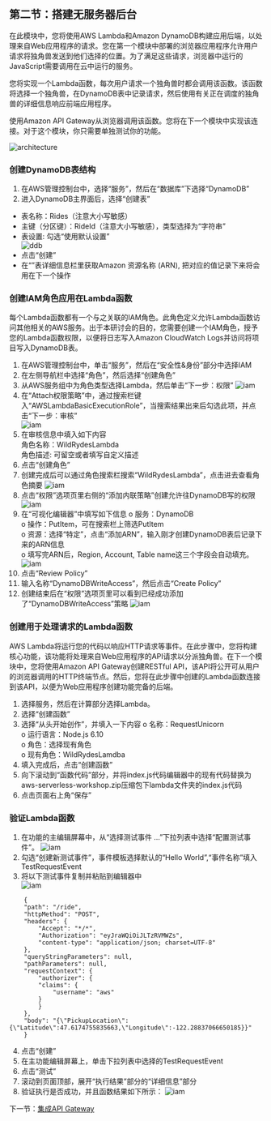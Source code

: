 ## 第二节：搭建无服务器后台
在此模块中，您将使用AWS Lambda和Amazon DynamoDB构建应用后端，以处理来自Web应用程序的请求。您在第一个模块中部署的浏览器应用程序允许用户请求将独角兽发送到他们选择的位置。为了满足这些请求，浏览器中运行的JavaScript需要调用在云中运行的服务。  
  
您将实现一个Lambda函数，每次用户请求一个独角兽时都会调用该函数。该函数将选择一个独角兽，在DynamoDB表中记录请求，然后使用有关正在调度的独角兽的详细信息响应前端应用程序。  
  
使用Amazon API Gateway从浏览器调用该函数。您将在下一个模块中实现该连接。对于这个模块，你只需要单独测试你的功能。  

![architecture](./img/PictureB1.png)

### 创建DynamoDB表结构
1. 在AWS管理控制台中，选择“服务”，然后在“数据库”下选择“DynamoDB”
2. 进入DynamoDB主界面后，选择“创建表”
* 表名称：Rides（注意大小写敏感）
* 主键（分区键）：RideId（注意大小写敏感），类型选择为“字符串”
* 表设置: 勾选“使用默认设置”  
![ddb](./img/PictureB2.png)  
* 点击“创建”
* 在“”表详细信息栏里获取Amazon 资源名称 (ARN), 把对应的值记录下来将会用在下一个操作

### 创建IAM角色应用在Lambda函数
每个Lambda函数都有一个与之关联的IAM角色。此角色定义允许Lambda函数访问其他相关的AWS服务。出于本研讨会的目的，您需要创建一个IAM角色，授予您的Lambda函数权限，以便将日志写入Amazon CloudWatch Logs并访问将项目写入DynamoDB表。  
1. 在AWS管理控制台中，单击“服务”，然后在“安全性&身份”部分中选择IAM
2. 在左侧导航栏中选择“角色”，然后选择“创建角色”
3. 从AWS服务组中为角色类型选择Lambda，然后单击“下一步：权限”
![iam](./img/PictureB3.png)
4. 在“Attach权限策略”中，通过搜索栏键入“AWSLambdaBasicExecutionRole”，当搜索结果出来后勾选此项，并点击“下一步：审核”  
![iam](./img/PictureB4.png)
5. 在审核信息中填入如下内容  
角色名称：WildRydesLambda  
角色描述: 可留空或者填写自定义描述  
6. 点击“创建角色”
7. 创建完成后可以通过角色搜索栏搜索“WildRydesLambda”，点击进去查看角色摘要
   ![iam](./img/PictureB5.png) 
8. 点击“权限”选项页里右侧的“添加内联策略”创建允许往DynamoDB写的权限
   ![iam](./img/PictureB6.png) 
9. 在“可视化编辑器”中填写如下信息
o	服务：DynamoDB  
o	操作：PutItem，可在搜索栏上筛选PutItem  
o	资源：选择“特定”，点击“添加ARN”，输入刚才创建DynamoDB表后记录下来的ARN信息  
o	填写完ARN后，Region, Account, Table name这三个字段会自动填充。    
![iam](./img/PictureB7.png) 
10. 点击“Review Policy”
11. 输入名称“DynamoDBWriteAccess”，然后点击“Create Policy”
12. 创建结束后在“权限”选项页里可以看到已经成功添加了“DynamoDBWriteAccess”策略
    ![iam](./img/PictureB8.png) 

### 创建用于处理请求的Lambda函数

AWS Lambda将运行您的代码以响应HTTP请求等事件。在此步骤中，您将构建核心功能，该功能将处理来自Web应用程序的API请求以分派独角兽。在下一个模块中，您将使用Amazon API Gateway创建RESTful API，该API将公开可从用户的浏览器调用的HTTP终端节点。然后，您将在此步骤中创建的Lambda函数连接到该API，以便为Web应用程序创建功能完备的后端。

1. 选择服务，然后在计算部分选择Lambda。
2. 选择“创建函数”
3. 选择“从头开始创作”，并填入一下内容
o	名称：RequestUnicorn  
o	运行语言：Node.js 6.10  
o	角色：选择现有角色  
o	现有角色：WildRydesLamdba  
4. 填入完成后，点击“创建函数”
5. 向下滚动到“函数代码”部分，并将index.js代码编辑器中的现有代码替换为aws-serverless-workshop.zip压缩包下lambda文件夹的index.js代码
6. 点击页面右上角“保存”

### 验证Lambda函数
1. 在功能的主编辑屏幕中，从“选择测试事件 ...”下拉列表中选择“配置测试事件”。
![iam](./img/PictureB9.png) 
2. 勾选“创建新测试事件”，事件模板选择默认的“Hello World”,“事件名称”填入TestRequestEvent
3. 将以下测试事件复制并粘贴到编辑器中  
![iam](./img/PictureB10.png)
```
    {
    "path": "/ride",
    "httpMethod": "POST",
    "headers": {
        "Accept": "*/*",
        "Authorization": "eyJraWQiOiJLTzRVMWZs",
        "content-type": "application/json; charset=UTF-8"
    },
    "queryStringParameters": null,
    "pathParameters": null,
    "requestContext": {
        "authorizer": {
        "claims": {
            "username": "aws"
        }
        }
    },
    "body": "{\"PickupLocation\":{\"Latitude\":47.6174755835663,\"Longitude\":-122.28837066650185}}"
    }
```
4. 点击“创建”
5. 在主功能编辑屏幕上，单击下拉列表中选择的TestRequestEvent
6. 点击“测试”
7. 滚动到页面顶部，展开“执行结果”部分的“详细信息”部分
8. 验证执行是否成功，并且函数结果如下所示：
![iam](./img/PictureB11.png)
  
    

      
下一节：[集成API Gateway](./readme3.md)